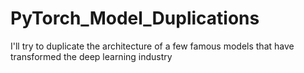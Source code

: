 # PyTorch_Model_Duplications
I'll try to duplicate the architecture of a few famous models that have transformed the deep learning industry
